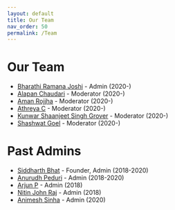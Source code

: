```yaml
---
layout: default
title: Our Team
nav_order: 50
permalink: /Team
---
```


Our Team
========

- [Bharathi Ramana Joshi](https://bharathi.xyz/) - Admin (2020-)
- [Alapan Chaudari](https://banrovegrie.github.io/) - Moderator (2020-)
- [Aman Rojjha](https://github.com/SarcasticNastik) - Moderator (2020-)
- [Athreya C](https://cathreya.github.io/) - Moderator (2020-)
- [Kunwar Shaanjeet Singh Grover](https://groverkss.github.io/) - Moderator (2020-)
- [Shashwat Goel](https://github.com/shash42) - Moderator (2020-)

Past Admins
===========

- [Siddharth Bhat](http://bollu.github.io/) - Founder, Admin (2018-2020)
- [Anurudh Peduri](http://anurudhp.github.io/) - Admin (2018-2020)
- [Arjun P](https://github.com/Superty) - Admin (2018)
- [Nitin John Raj](https://github.com/njayinthehouse) - Admin (2018)
- [Animesh Sinha](https://researchweb.iiit.ac.in/~animesh.sinha/home) - Admin (2020)


